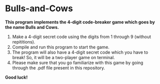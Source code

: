 # Bulls-and-Cows
<b> This program implements the 4-digit code-breaker game which goes by the name Bulls and Cows. </b>

1. Make a 4-digit secret code using the digits from 1 through 9 (without repititions). <br>
2. Compile and run this program to start the game. <br>
3. The program will also have a 4-digit secret code which you have to break! So, it will be a two-player game on terminal.
4. Please make sure that you go familiarize with this game by going through the .pdf file present in this repository.

<b> Good luck! <b>
